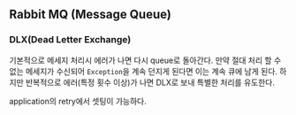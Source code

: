 ## Rabbit MQ (Message Queue)


### DLX(Dead Letter Exchange)

기본적으로 메세지 처리시 에러가 나면 다시 queue로 돌아간다. 만약 절대 처리 할 수 없는 메세지가 수신되어 `Exception`을 계속 던지게 된다면 이는 계속 큐에 남게 된다.
하지만 반복적으로 에러(특정 횟수 이상)가 나면 DLX로 보내 특별한 처리를 유도한다.

application의 retry에서 셋팅이 가능하다.